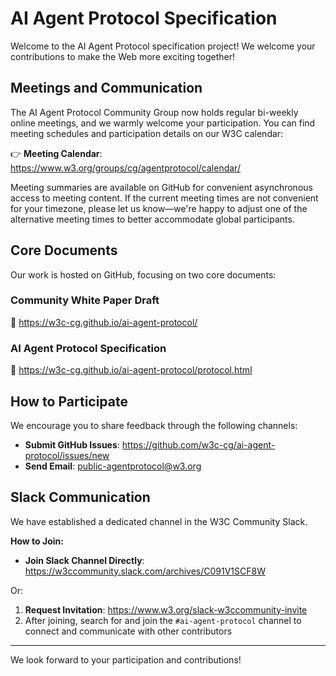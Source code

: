 # AI Agent Protocol Specification

Welcome to the AI Agent Protocol specification project! We welcome your contributions to make the Web more exciting together!

## Meetings and Communication

The AI Agent Protocol Community Group now holds regular bi-weekly online meetings, and we warmly welcome your participation. You can find meeting schedules and participation details on our W3C calendar:

👉 **Meeting Calendar**: https://www.w3.org/groups/cg/agentprotocol/calendar/

Meeting summaries are available on GitHub for convenient asynchronous access to meeting content. If the current meeting times are not convenient for your timezone, please let us know—we're happy to adjust one of the alternative meeting times to better accommodate global participants.

## Core Documents

Our work is hosted on GitHub, focusing on two core documents:

### Community White Paper Draft
📄 https://w3c-cg.github.io/ai-agent-protocol/

### AI Agent Protocol Specification
📜 https://w3c-cg.github.io/ai-agent-protocol/protocol.html

## How to Participate

We encourage you to share feedback through the following channels:

- **Submit GitHub Issues**: https://github.com/w3c-cg/ai-agent-protocol/issues/new
- **Send Email**: public-agentprotocol@w3.org

## Slack Communication

We have established a dedicated channel in the W3C Community Slack.

**How to Join:**

- **Join Slack Channel Directly**: https://w3ccommunity.slack.com/archives/C091V1SCF8W

Or:

1. **Request Invitation**: https://www.w3.org/slack-w3ccommunity-invite
2. After joining, search for and join the `#ai-agent-protocol` channel to connect and communicate with other contributors

---

We look forward to your participation and contributions!
